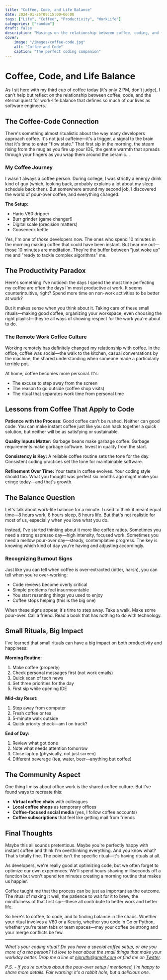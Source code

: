 ```yaml
---
title: "Coffee, Code, and Life Balance"
date: 2024-01-25T09:15:00+00:00
tags: ["Life", "Coffee", "Productivity", "WorkLife"]
categories: ["random"]
draft: false
description: "Musings on the relationship between coffee, coding, and finding balance in the life of a software engineer."
cover:
    image: "/images/coffee-code.jpg"
    alt: "Coffee and Code"
    caption: "The perfect coding companion"
---
```


# Coffee, Code, and Life Balance

As I sit here with my third cup of coffee today (it's only 2 PM, don't judge), I can't help but reflect on the relationship between coffee, code, and the eternal quest for work-life balance that defines so much of our lives as software engineers.

## The Coffee-Code Connection

There's something almost ritualistic about the way many developers approach coffee. It's not just caffeine—it's a trigger, a signal to the brain that it's time to enter "flow state." That first sip in the morning, the steam rising from the mug as you fire up your IDE, the gentle warmth that spreads through your fingers as you wrap them around the ceramic...

### My Coffee Journey

I wasn't always a coffee person. During college, I was strictly a energy drink kind of guy (which, looking back, probably explains a lot about my sleep schedule back then). But somewhere around my second job, I discovered the world of pour-over coffee, and everything changed.

**The Setup:**
- Hario V60 dripper
- Burr grinder (game changer!)
- Digital scale (precision matters)
- Gooseneck kettle

Yes, I'm one of *those* developers now. The ones who spend 10 minutes in the morning making coffee that could have been instant. But hear me out—those 10 minutes are meditation. They're the buffer between "just woke up" me and "ready to tackle complex algorithms" me.

## The Productivity Paradox

Here's something I've noticed: the days I spend the most time perfecting my coffee are often the days I'm most productive at work. It seems counterintuitive, right? Spend more time on non-work activities to be better at work?

But it makes sense when you think about it. Taking care of these small rituals—making good coffee, organizing your workspace, even choosing the right playlist—they're all ways of showing respect for the work you're about to do.

### The Remote Work Coffee Culture

Working remotely has definitely changed my relationship with coffee. In the office, coffee was social—the walk to the kitchen, casual conversations by the machine, the shared understanding when someone made a particularly terrible pot.

At home, coffee becomes more personal. It's:
- The excuse to step away from the screen
- The reason to go outside (coffee shop visits)
- The ritual that separates work time from personal time

## Lessons from Coffee That Apply to Code

**Patience with the Process:** Good coffee can't be rushed. Neither can good code. You can make instant coffee just like you can hack together a quick solution, but neither will be as satisfying or sustainable.

**Quality Inputs Matter:** Garbage beans make garbage coffee. Garbage requirements make garbage software. Invest in quality from the start.

**Consistency is Key:** A reliable coffee routine sets the tone for the day. Consistent coding practices set the tone for maintainable software.

**Refinement Over Time:** Your taste in coffee evolves. Your coding style should too. What you thought was perfect six months ago might make you cringe today—and that's growth.

## The Balance Question

Let's talk about work-life balance for a minute. I used to think it meant equal time—8 hours work, 8 hours sleep, 8 hours life. But that's not realistic for most of us, especially when you love what you do.

Instead, I've started thinking about it more like coffee ratios. Sometimes you need a strong espresso day—high intensity, focused work. Sometimes you need a mellow pour-over day—steady, contemplative progress. The key is knowing which kind of day you're having and adjusting accordingly.

### Recognizing Burnout Signs

Just like you can tell when coffee is over-extracted (bitter, harsh), you can tell when you're over-working:

- Code reviews become overly critical
- Simple problems feel insurmountable
- You start resenting things you used to enjoy
- Coffee stops helping (this is the big one)

When these signs appear, it's time to step away. Take a walk. Make some pour-over. Call a friend. Read a book that has nothing to do with technology.

## Small Rituals, Big Impact

I've learned that small rituals can have a big impact on both productivity and happiness:

**Morning Routine:**
1. Make coffee (properly)
2. Check personal messages first (not work emails)
3. Quick scan of tech news
4. Set three priorities for the day
5. First sip while opening IDE

**Mid-day Reset:**
1. Step away from computer
2. Fresh coffee or tea
3. 5-minute walk outside
4. Quick priority check—am I on track?

**End of Day:**
1. Review what got done
2. Note what needs attention tomorrow
3. Close laptop (physically, not just screen)
4. Different beverage (tea, water, beer—anything but coffee)

## The Community Aspect

One thing I miss about office work is the shared coffee culture. But I've found ways to recreate this:

- **Virtual coffee chats** with colleagues
- **Local coffee shops** as temporary offices
- **Coffee-focused social media** (yes, I follow coffee accounts)
- **Coffee subscriptions** that feel like getting mail from friends

## Final Thoughts

Maybe this all sounds pretentious. Maybe you're perfectly happy with instant coffee and think I'm overthinking everything. And you know what? That's totally fine. The point isn't the specific ritual—it's having rituals at all.

As developers, we're really good at optimizing code, but we often forget to optimize our own experiences. We'll spend hours shaving milliseconds off a function but won't spend ten minutes creating a morning routine that makes us happier.

Coffee taught me that the process can be just as important as the outcome. The ritual of making it well, the patience to wait for it to brew, the mindfulness of that first sip—these all contribute to better work and better life.

So here's to coffee, to code, and to finding balance in the chaos. Whether your ritual involves a V60 or a Keurig, whether you code in Go or Python, whether you're team tabs or team spaces—may your coffee be strong and your merge conflicts be few.

---

*What's your coding ritual? Do you have a special coffee setup, or are you more of a tea person? I'd love to hear about the small things that make your workday better. Drop me a line at [nipruthi@gmail.com](mailto:nipruthi@gmail.com) or find me on [Twitter](https://twitter.com/nipunpruthi).*

*P.S. - If you're curious about the pour-over setup I mentioned, I'm happy to share more details. Fair warning: it's a rabbit hole, but a delicious one.*
